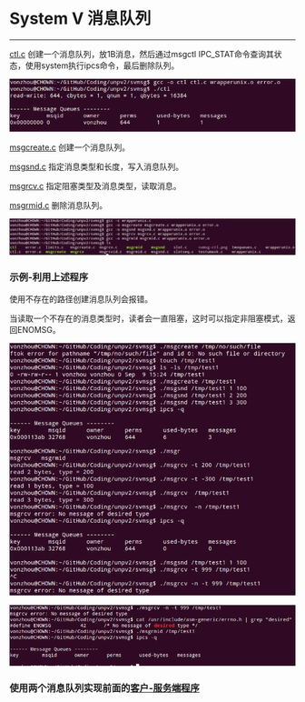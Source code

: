 # System V 消息队列

---

[ctl.c](ctl.c) 创建一个消息队列，放1B消息，然后通过msgctl IPC_STAT命令查询其状态，使用system执行ipcs命令，最后删除队列。

![](svmsg-ctl.png)

[msgcreate.c](msgcreate.c) 创建一个消息队列。

[msgsnd.c](msgsnd.c) 指定消息类型和长度，写入消息队列。

[msgrcv.c](msgrcv.c) 指定阻塞类型及消息类型，读取消息。

[msgrmid.c](msgrmid.c) 删除消息队列。

![](svmsg-compile.png)

### 示例-利用上述程序

使用不存在的路径创建消息队列会报错。

当读取一个不存在的消息类型时，读者会一直阻塞，这时可以指定非阻塞模式，返回ENOMSG。

![](svmsg-example1.png)

![](svmsg-example2.png)


### 使用两个消息队列实现前面的[客户-服务端程序]()

